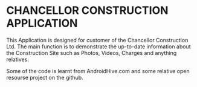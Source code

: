 # CHANCELLOR CONSTRUCTION APPLICATION 
This Application is designed for customer of the Chancellor Construction Ltd.
The main function is to demonstrate the up-to-date information about the Construction Site such as Photos, Videos, Charges and anything relatives.

Some of the code is learnt from AndroidHive.com and some relative open resourse project on the github.

